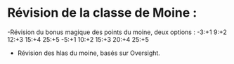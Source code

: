 # Révision de la classe de Moine :

-Révision du bonus magique des points du moine, deux options :
-3:+1 9:+2 12:+3 15:+4 25:+5
-5:+1 10:+2 15:+3 20:+4 25:+5

- Révision des hlas du moine, basés sur Oversight.
